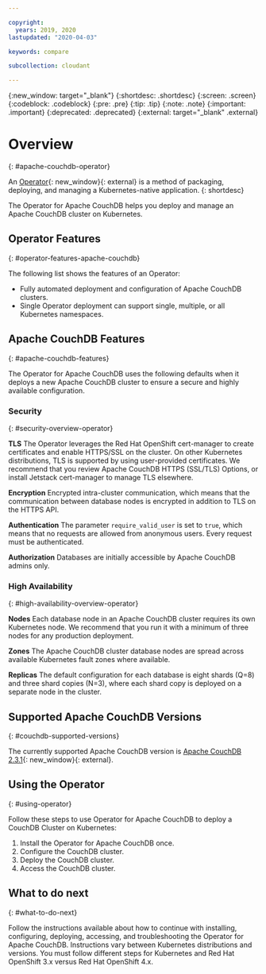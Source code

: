 ```yaml
---

copyright:
  years: 2019, 2020
lastupdated: "2020-04-03"

keywords: compare

subcollection: cloudant

---
```


{:new_window: target="_blank"}
{:shortdesc: .shortdesc}
{:screen: .screen}
{:codeblock: .codeblock}
{:pre: .pre}
{:tip: .tip}
{:note: .note}
{:important: .important}
{:deprecated: .deprecated}
{:external: target="_blank" .external}

<!-- Acrolinx: 2020-02-11 -->

# Overview
{: #apache-couchdb-operator}

An [Operator](https://kubernetes.io/docs/concepts/extend-kubernetes/operator/){: new_window}{: external} is a method of packaging, deploying, and managing a Kubernetes-native application. 
{: shortdesc}

The Operator for Apache CouchDB helps you deploy and manage an Apache CouchDB cluster on Kubernetes. 

## Operator Features
{: #operator-features-apache-couchdb}

The following list shows the features of an Operator: 

- Fully automated deployment and configuration of Apache CouchDB clusters.
- Single Operator deployment can support single, multiple, or all Kubernetes namespaces.

## Apache CouchDB Features
{: #apache-couchdb-features}

The Operator for Apache CouchDB uses the following defaults when it deploys a new Apache CouchDB cluster to ensure a secure and highly available configuration.

### Security
{: #security-overview-operator}

**TLS** The Operator leverages the Red Hat OpenShift cert-manager to create certificates and enable HTTPS/SSL on the cluster. On other Kubernetes distributions, TLS is supported by using user-provided certificates. We recommend that you review Apache CouchDB HTTPS (SSL/TLS) Options, or install Jetstack cert-manager to manage TLS elsewhere.

**Encryption**
Encrypted intra-cluster communication, which means that the communication between database nodes is encrypted in addition to TLS on the HTTPS API.

**Authentication**
The parameter `require_valid_user` is set to `true`, which means that no requests are allowed from anonymous users. Every request must be authenticated.

**Authorization**
Databases are initially accessible by Apache CouchDB admins only.

### High Availability
{: #high-availability-overview-operator}

**Nodes**
Each database node in an Apache CouchDB cluster requires its own Kubernetes node. We recommend that you run it with a minimum of three nodes for any production deployment.

**Zones**
The Apache CouchDB cluster database nodes are spread across available Kubernetes fault zones where available.

**Replicas**
The default configuration for each database is eight shards (Q=8) and three shard copies (N=3), where each shard copy is deployed on a separate node in the cluster.

## Supported Apache CouchDB Versions
{: #couchdb-supported-versions}

The currently supported Apache CouchDB version is [Apache CouchDB 2.3.1](https://docs.couchdb.org/en/2.3.1/){: new_window}{: external}.
 
## Using the Operator
{: #using-operator}

Follow these steps to use Operator for Apache CouchDB to deploy a CouchDB Cluster on Kubernetes:

1. Install the Operator for Apache CouchDB once.
2. Configure the CouchDB cluster.
3. Deploy the CouchDB cluster.
4. Access the CouchDB cluster.

## What to do next
{: #what-to-do-next}

Follow the instructions available about how to continue with installing, configuring, deploying, accessing, and troubleshooting the Operator for Apache CouchDB. Instructions vary between Kubernetes distributions and versions. You must follow different steps for Kubernetes and Red Hat OpenShift 3.x versus Red Hat OpenShift 4.x.
